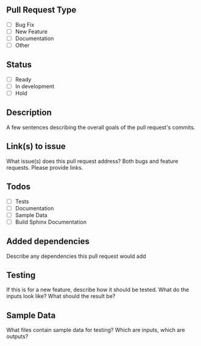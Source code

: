 ## Pull Request Type
 - [ ] Bug Fix
 - [ ] New Feature
 - [ ] Documentation
 - [ ] Other
 
## Status
 - [ ] Ready
 - [ ] In development
 - [ ] Hold

## Description
A few sentences describing the overall goals of the pull request's commits.

## Link(s) to issue
What issue(s) does this pull request address?  Both bugs and feature requests.
Please provide links.

## Todos
- [ ] Tests
- [ ] Documentation
- [ ] Sample Data
- [ ] Build Sphinx Documentation

## Added dependencies
Describe any dependencies this pull request would add

## Testing
If this is for a new feature, describe how it should be tested.  What do the
inputs look like?  What should the result be?

## Sample Data
What files contain sample data for testing?  Which are inputs, which are
outputs?


